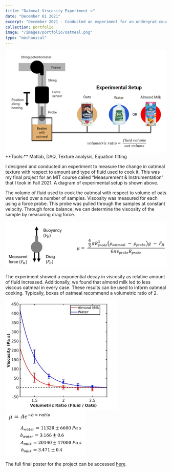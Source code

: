 ```yaml
---
title: "Oatmeal Viscosity Experiment ⭐"
date: "December 01 2021"
excerpt: "December 2021 - Conducted an experiment for an undergrad course at MIT where I measured the viscosity of oatmeal with changing recipe."
collection: portfolio
image: "/images/portfolio/oatmeal.png"
type: "mechanical"
---
```


<img src="/images/portfolio/oatmeal_schematic.PNG" width="600"/>

<br>
**Tools:** Matlab, DAQ, Texture analysis, Equation fitting

I designed and conducted an experiment to measure the change in oatmeal texture with respect to amount and type of fluid used to cook it. This was my final project for an MIT course called “Measurement & Instrumentation” that I took in Fall 2021. A diagram of experimental setup is shown above.

The volume of fluid used to cook the oatmeal with respect to volume of oats was varied over a number of samples. Viscosity was measured for each using a force probe. This probe was pulled through the samples at constant velocity. Through force balance, we can determine the viscosity of the sample by measuring drag force.

<img src="/images/portfolio/oatmeal_FBD.PNG" width="600"/>

The experiment showed a exponential decay in viscosity as relative amount of fluid increased. Additionally, we found that almond milk led to less viscous oatmeal in every case. These results can be used to inform oatmeal cooking. Typically, boxes of oatmeal recommend a volumetric ratio of 2.

<img src="/images/portfolio/oatmeal_graph.jpg" width="350"/> <img src="/images/portfolio/oatmeal_equations.PNG" width="250"/>

The full final poster for the project can be accessed [here](/files/oatmeal_poster.pdf).